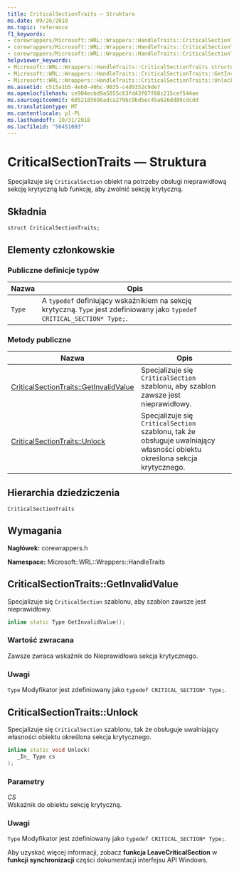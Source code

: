 ```yaml
---
title: CriticalSectionTraits — Struktura
ms.date: 09/26/2018
ms.topic: reference
f1_keywords:
- corewrappers/Microsoft::WRL::Wrappers::HandleTraits::CriticalSectionTraits
- corewrappers/Microsoft::WRL::Wrappers::HandleTraits::CriticalSectionTraits::GetInvalidValue
- corewrappers/Microsoft::WRL::Wrappers::HandleTraits::CriticalSectionTraits::Unlock
helpviewer_keywords:
- Microsoft::WRL::Wrappers::HandleTraits::CriticalSectionTraits structure
- Microsoft::WRL::Wrappers::HandleTraits::CriticalSectionTraits::GetInvalidValue method
- Microsoft::WRL::Wrappers::HandleTraits::CriticalSectionTraits::Unlock method
ms.assetid: c515a1b5-4eb0-40bc-9035-c4d9352c9de7
ms.openlocfilehash: ce904ecbd9a5855c63fd43f07f88c215cef544ae
ms.sourcegitcommit: 6052185696adca270bc9bdbec45a626dd89cdcdd
ms.translationtype: MT
ms.contentlocale: pl-PL
ms.lasthandoff: 10/31/2018
ms.locfileid: "50451093"
---
```

# <a name="criticalsectiontraits-structure"></a>CriticalSectionTraits — Struktura

Specjalizuje się `CriticalSection` obiekt na potrzeby obsługi nieprawidłową sekcję krytyczną lub funkcję, aby zwolnić sekcję krytyczną.

## <a name="syntax"></a>Składnia

```
struct CriticalSectionTraits;
```

## <a name="members"></a>Elementy członkowskie

### <a name="public-typedefs"></a>Publiczne definicje typów

Nazwa   | Opis
------ | -----------------------------------------------------------------------------------------------------------------
`Type` | A `typedef` definiujący wskaźnikiem na sekcję krytyczną. `Type` jest zdefiniowany jako `typedef CRITICAL_SECTION* Type;`.

### <a name="public-methods"></a>Metody publiczne

Nazwa                                                       | Opis
---------------------------------------------------------- | -----------------
[CriticalSectionTraits::GetInvalidValue](#getinvalidvalue) | Specjalizuje się `CriticalSection` szablonu, aby szablon zawsze jest nieprawidłowy.
[CriticalSectionTraits::Unlock](#unlock)                   | Specjalizuje się `CriticalSection` szablonu, tak że obsługuje uwalniający własności obiektu określona sekcja krytycznego.

## <a name="inheritance-hierarchy"></a>Hierarchia dziedziczenia

`CriticalSectionTraits`

## <a name="requirements"></a>Wymagania

**Nagłówek:** corewrappers.h

**Namespace:** Microsoft::WRL::Wrappers::HandleTraits

## <a name="getinvalidvalue"></a>CriticalSectionTraits::GetInvalidValue

Specjalizuje się `CriticalSection` szablonu, aby szablon zawsze jest nieprawidłowy.

```cpp
inline static Type GetInvalidValue();
```

### <a name="return-value"></a>Wartość zwracana

Zawsze zwraca wskaźnik do Nieprawidłowa sekcja krytycznego.

### <a name="remarks"></a>Uwagi

`Type` Modyfikator jest zdefiniowany jako `typedef CRITICAL_SECTION* Type;`.

## <a name="unlock"></a>CriticalSectionTraits::Unlock

Specjalizuje się `CriticalSection` szablonu, tak że obsługuje uwalniający własności obiektu określona sekcja krytycznego.

```cpp
inline static void Unlock(
   _In_ Type cs
);
```

### <a name="parameters"></a>Parametry

*CS*<br/>
Wskaźnik do obiektu sekcję krytyczną.

### <a name="remarks"></a>Uwagi

`Type` Modyfikator jest zdefiniowany jako `typedef CRITICAL_SECTION* Type;`.

Aby uzyskać więcej informacji, zobacz **funkcja LeaveCriticalSection** w **funkcji synchronizacji** części dokumentacji interfejsu API Windows.
